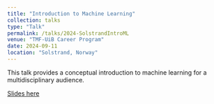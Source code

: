 ```yaml
---
title: "Introduction to Machine Learning"
collection: talks
type: "Talk"
permalink: /talks/2024-SolstrandIntroML
venue: "TMF-UiB Career Program"
date: 2024-09-11
location: "Solstrand, Norway"
---
```


This talk provides a conceptual introduction to machine learning for a multidisciplinary audience.

[Slides here](SolstrandIntroML.pdf)
